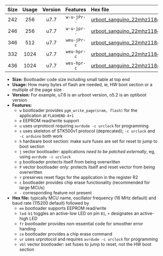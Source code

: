 |Size|Usage|Version|Features|Hex file|
|:-:|:-:|:-:|:-:|:--|
|242|256|u7.7|`w-u-jPr--`|[urboot_sanguino_22mhz1184_115200bps_led+b0_ur_vbl.hex](https://raw.githubusercontent.com/stefanrueger/urboot.hex/main/boards/sanguino/fcpu_22mhz1184/115200_bps/urboot_sanguino_22mhz1184_115200bps_led+b0_ur_vbl.hex)|
|246|256|u7.7|`w-u-jpr--`|[urboot_sanguino_22mhz1184_115200bps_led+b0_fr_ur_vbl.hex](https://raw.githubusercontent.com/stefanrueger/urboot.hex/main/boards/sanguino/fcpu_22mhz1184/115200_bps/urboot_sanguino_22mhz1184_115200bps_led+b0_fr_ur_vbl.hex)|
|346|512|u7.7|`weu-jPr-c`|[urboot_sanguino_22mhz1184_115200bps_ee_led+b0_fr_ce_ur_vbl.hex](https://raw.githubusercontent.com/stefanrueger/urboot.hex/main/boards/sanguino/fcpu_22mhz1184/115200_bps/urboot_sanguino_22mhz1184_115200bps_ee_led+b0_fr_ce_ur_vbl.hex)|
|332|1024|u7.7|`weu-hpr-c`|[urboot_sanguino_22mhz1184_115200bps_ee_led+b0_fr_ce_ur.hex](https://raw.githubusercontent.com/stefanrueger/urboot.hex/main/boards/sanguino/fcpu_22mhz1184/115200_bps/urboot_sanguino_22mhz1184_115200bps_ee_led+b0_fr_ce_ur.hex)|
|436|1024|u7.7|`wes-hpr-c`|[urboot_sanguino_22mhz1184_115200bps_ee_led+b0_fr_ce.hex](https://raw.githubusercontent.com/stefanrueger/urboot.hex/main/boards/sanguino/fcpu_22mhz1184/115200_bps/urboot_sanguino_22mhz1184_115200bps_ee_led+b0_fr_ce.hex)|

- **Size:** Bootloader code size including small table at top end
- **Usage:** How many bytes of flash are needed, ie, HW boot section or a multiple of the page size
- **Version:** For example, u7.6 is an urboot version, o5.2 is an optiboot version
- **Features:**
  + `w` bootloader provides `pgm_write_page(sram, flash)` for the application at `FLASHEND-4+1`
  + `e` EEPROM read/write support
  + `u` uses urprotocol requiring `avrdude -c urclock` for programming
  + `s` uses skeleton of STK500v1 protocol (deprecated); `-c urclock` and `-c arduino` both work
  + `h` hardware boot section: make sure fuses are set for reset to jump to boot section
  + `j` vector bootloader: applications *need to be patched externally*, eg, using `avrdude -c urclock`
  + `p` bootloader protects itself from being overwritten
  + `P` vector bootloader only: protects itself and reset vector from being overwritten
  + `r` preserves reset flags for the application in the register R2
  + `c` bootloader provides chip erase functionality (recommended for large MCUs)
  + `-` corresponding feature not present
- **Hex file:** typically MCU name, oscillator frequency (16 MHz default) and baud rate (115200 default) followed by
  + `ee` bootloader supports EEPROM read/write
  + `led-b1` toggles an active-low LED on pin `B1`, `+` designates an active-high LED
  + `fr` bootloader provides non-essential code for smoother error handing
  + `ce` bootloader provides a chip erase command
  + `ur` uses urprotocol and requires `avrdude -c urclock` for programming
  + `vbl` vector bootloader: set fuses to jump to reset, not the HW boot section
